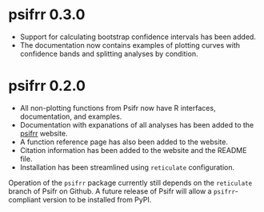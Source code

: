 # psifrr 0.3.0

* Support for calculating bootstrap confidence intervals has been added.
* The documentation now contains examples of plotting curves with confidence bands and splitting analyses by condition.

# psifrr 0.2.0

* All non-plotting functions from Psifr now have R interfaces, documentation, and examples.
* Documentation with expanations of all analyses has been added to the [psifrr](https://mortonne.github.io/psifrr/index.html) website.
* A function reference page has also been added to the website.
* Citation information has been added to the website and the README file.
* Installation has been streamlined using `reticulate` configuration.

Operation of the `psifrr` package currently still depends on the `reticulate` branch of Psifr on Github. A future release of Psifr will allow a `psifrr`-compliant version to be installed from PyPI.
